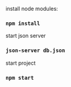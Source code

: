 install node modules:

### `npm install`

start json server

### `json-server db.json`

start project

### `npm start`
